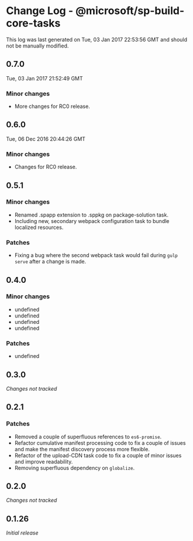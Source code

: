 # Change Log - @microsoft/sp-build-core-tasks

This log was last generated on Tue, 03 Jan 2017 22:53:56 GMT and should not be manually modified.

## 0.7.0
Tue, 03 Jan 2017 21:52:49 GMT

### Minor changes

- More changes for RC0 release.

## 0.6.0
Tue, 06 Dec 2016 20:44:26 GMT

### Minor changes

- Changes for RC0 release.

## 0.5.1

### Minor changes

- Renamed .spapp extension to .sppkg on package-solution task.
- Including new, secondary webpack configuration task to bundle localized resources.

### Patches

- Fixing a bug where the second webpack task would fail during `gulp serve` after a change is made.

## 0.4.0

### Minor changes

- undefined
- undefined
- undefined
- undefined

### Patches

- undefined

## 0.3.0

*Changes not tracked*

## 0.2.1

### Patches

- Removed a couple of superfluous references to `es6-promise`.
- Refactor cumulative manifest processing code to fix a couple of issues and make the manifest discovery process more flexible.
- Refactor of the upload-CDN task code to fix a couple of minor issues and improve readability.
- Removing superfluous dependency on `globalize`.

## 0.2.0

*Changes not tracked*

## 0.1.26

*Initial release*

